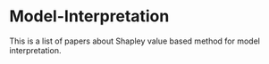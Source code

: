 # Model-Interpretation
This is a list of papers about Shapley value based method for model interpretation.

